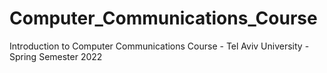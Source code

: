 # Computer_Communications_Course
Introduction to Computer Communications Course - Tel Aviv University - Spring Semester 2022
